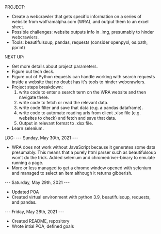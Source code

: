 PROJECT:
- Create a webcrawler that gets specific information on a series of website from wolframalpha.com (WRA), and output them to an excel sheet.
- Possible challenges: website outputs info in .img, presumably to hinder webcrawlers.
- Tools: beautifulsoup, pandas, requests (consider openpyxl, os.path, pprint)


NEXT UP:
- Get more details about project parameters.
- Figure out tech deck.
- Figure out of Python requests can handle working with search requests inside a website that no doubt has it's tools to hinder webcrawlers.
- Project steps breakdown:
    1) write code to enter a search term on the WRA website and then navigate there.
    2) write code to fetch or read the relevant data.
    3) write code filter and save that data (e.g. a pandas dataframe).
    4) write code to automate reading urls from client .xlsx file (e.g. websites to check) and fetch and save that data.
    5) Output in relevant format to .xlsx file.
- Learn selenium.


LOG:
--- Sunday, May 30th, 2021 ---
- WRA does not work without JavaScript because it generates some data presumably. This means that a purely html parser such as beautifulsoup won't do the trick. Added selenium and chromedriver-binary to emulate running a page.
- More or less managed to get a chrome window opened with selenium and managed to select an item although it returns gibberish.

--- Saturday, May 29th, 2021 ---
- Updated POA
- Created virtual environment with python 3.9, beautifulsoup, requests, and pandas.

--- Friday, May 28th, 2021 ---
- Created README, repository
- Wrote intial POA, defined goals
